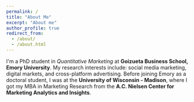 ```yaml
---
permalink: /
title: "About Me"
excerpt: "About me"
author_profile: true
redirect_from: 
  - /about/
  - /about.html
---
```


I'm a PhD student in *Quantitative Marketing* at **Goizueta Business School, Emory University**. My research interests include: social media marketing, digital markets, and cross-platform advertising. Before joining Emory as a doctoral student, I was at the **University of Wisconsin - Madison**, where I got my MBA in Marketing Research from the **A.C. Nielsen Center for Marketing Analytics and Insights**.
